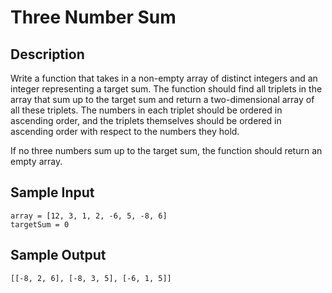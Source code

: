 # Three Number Sum

## Description
Write a function that takes in a non-empty array of distinct integers and an integer representing a target sum. The function should find all triplets in the array that sum up to the target sum and return a two-dimensional array of all these triplets. The numbers in each triplet should be ordered in ascending order, and the triplets themselves should be ordered in ascending order with respect to the numbers they hold.

If no three numbers sum up to the target sum, the function should return an empty array.

## Sample Input
```
array = [12, 3, 1, 2, -6, 5, -8, 6]
targetSum = 0
```

## Sample Output
```
[[-8, 2, 6], [-8, 3, 5], [-6, 1, 5]]
```